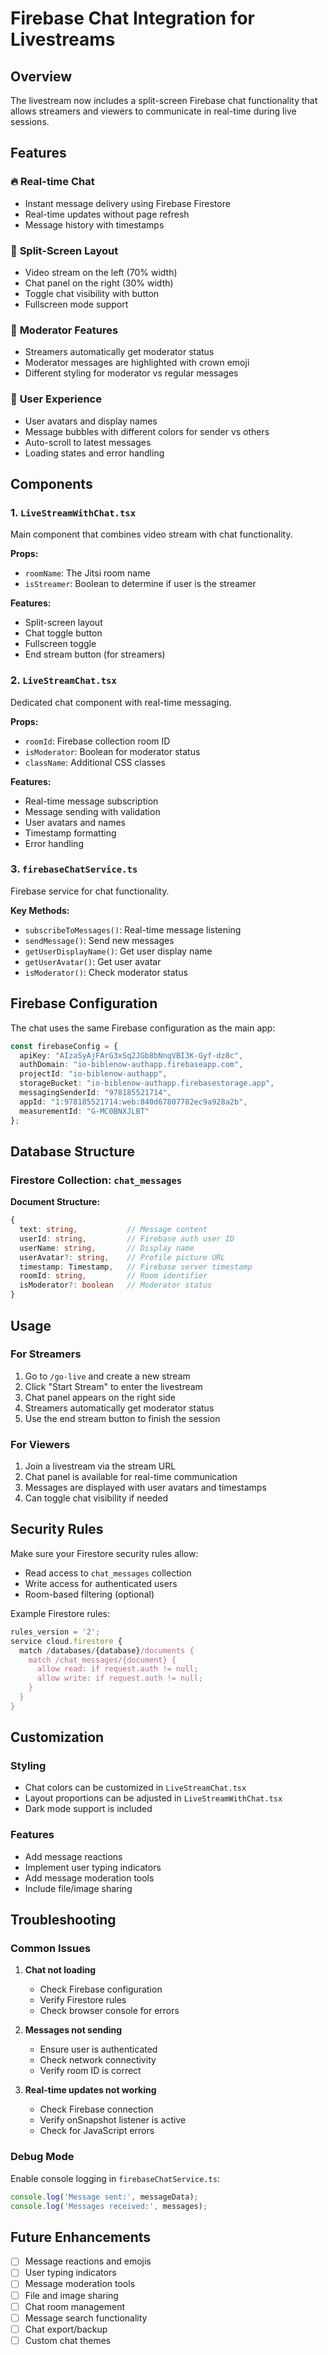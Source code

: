 # Firebase Chat Integration for Livestreams

## Overview

The livestream now includes a split-screen Firebase chat functionality that allows streamers and viewers to communicate in real-time during live sessions.

## Features

### 🔥 **Real-time Chat**
- Instant message delivery using Firebase Firestore
- Real-time updates without page refresh
- Message history with timestamps

### 🎯 **Split-Screen Layout**
- Video stream on the left (70% width)
- Chat panel on the right (30% width)
- Toggle chat visibility with button
- Fullscreen mode support

### 👑 **Moderator Features**
- Streamers automatically get moderator status
- Moderator messages are highlighted with crown emoji
- Different styling for moderator vs regular messages

### 🎨 **User Experience**
- User avatars and display names
- Message bubbles with different colors for sender vs others
- Auto-scroll to latest messages
- Loading states and error handling

## Components

### 1. `LiveStreamWithChat.tsx`
Main component that combines video stream with chat functionality.

**Props:**
- `roomName`: The Jitsi room name
- `isStreamer`: Boolean to determine if user is the streamer

**Features:**
- Split-screen layout
- Chat toggle button
- Fullscreen toggle
- End stream button (for streamers)

### 2. `LiveStreamChat.tsx`
Dedicated chat component with real-time messaging.

**Props:**
- `roomId`: Firebase collection room ID
- `isModerator`: Boolean for moderator status
- `className`: Additional CSS classes

**Features:**
- Real-time message subscription
- Message sending with validation
- User avatars and names
- Timestamp formatting
- Error handling

### 3. `firebaseChatService.ts`
Firebase service for chat functionality.

**Key Methods:**
- `subscribeToMessages()`: Real-time message listening
- `sendMessage()`: Send new messages
- `getUserDisplayName()`: Get user display name
- `getUserAvatar()`: Get user avatar
- `isModerator()`: Check moderator status

## Firebase Configuration

The chat uses the same Firebase configuration as the main app:

```typescript
const firebaseConfig = {
  apiKey: "AIzaSyAjFArG3xSq2JGb8bNnqVBI3K-Gyf-dz8c",
  authDomain: "io-biblenow-authapp.firebaseapp.com",
  projectId: "io-biblenow-authapp",
  storageBucket: "io-biblenow-authapp.firebasestorage.app",
  messagingSenderId: "978185521714",
  appId: "1:978185521714:web:840d67807782ec9a928a2b",
  measurementId: "G-MC0BNXJLBT"
};
```

## Database Structure

### Firestore Collection: `chat_messages`

**Document Structure:**
```typescript
{
  text: string,           // Message content
  userId: string,         // Firebase auth user ID
  userName: string,       // Display name
  userAvatar?: string,    // Profile picture URL
  timestamp: Timestamp,   // Firebase server timestamp
  roomId: string,         // Room identifier
  isModerator?: boolean   // Moderator status
}
```

## Usage

### For Streamers
1. Go to `/go-live` and create a new stream
2. Click "Start Stream" to enter the livestream
3. Chat panel appears on the right side
4. Streamers automatically get moderator status
5. Use the end stream button to finish the session

### For Viewers
1. Join a livestream via the stream URL
2. Chat panel is available for real-time communication
3. Messages are displayed with user avatars and timestamps
4. Can toggle chat visibility if needed

## Security Rules

Make sure your Firestore security rules allow:
- Read access to `chat_messages` collection
- Write access for authenticated users
- Room-based filtering (optional)

Example Firestore rules:
```javascript
rules_version = '2';
service cloud.firestore {
  match /databases/{database}/documents {
    match /chat_messages/{document} {
      allow read: if request.auth != null;
      allow write: if request.auth != null;
    }
  }
}
```

## Customization

### Styling
- Chat colors can be customized in `LiveStreamChat.tsx`
- Layout proportions can be adjusted in `LiveStreamWithChat.tsx`
- Dark mode support is included

### Features
- Add message reactions
- Implement user typing indicators
- Add message moderation tools
- Include file/image sharing

## Troubleshooting

### Common Issues

1. **Chat not loading**
   - Check Firebase configuration
   - Verify Firestore rules
   - Check browser console for errors

2. **Messages not sending**
   - Ensure user is authenticated
   - Check network connectivity
   - Verify room ID is correct

3. **Real-time updates not working**
   - Check Firebase connection
   - Verify onSnapshot listener is active
   - Check for JavaScript errors

### Debug Mode
Enable console logging in `firebaseChatService.ts`:
```typescript
console.log('Message sent:', messageData);
console.log('Messages received:', messages);
```

## Future Enhancements

- [ ] Message reactions and emojis
- [ ] User typing indicators
- [ ] Message moderation tools
- [ ] File and image sharing
- [ ] Chat room management
- [ ] Message search functionality
- [ ] Chat export/backup
- [ ] Custom chat themes 